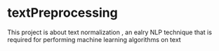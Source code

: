 # textPreprocessing
This project is about text normalization , an ealry NLP technique that is required for performing machine learning algorithms on text
